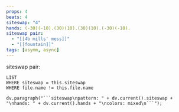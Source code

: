```yaml
---
props: 4
beats: 4
siteswap: "4"
hands: (-30)(-10).(30)(10).(30)(10).(-30)(-10).
siteswap pair:
  - "[[4b mills' mess]]"
  - "[[fountain]]"
tags: [asymm, async]
---
```


siteswap pair:
```dataview
LIST
WHERE siteswap = this.siteswap
WHERE file.name != this.file.name
```
```dataviewjs
dv.paragraph("```siteswap\npattern: " + dv.current().siteswap + "\nhands: " + dv.current().hands + "\ncolors: mixed\n```");
```
